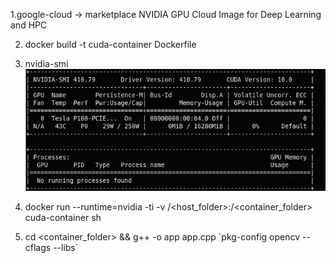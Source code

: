 1.google-cloud -> marketplace
NVIDIA GPU Cloud Image for Deep Learning and HPC

2. docker build -t cuda-container Dockerfile

3. nvidia-smi
![alt text](https://github.com/luddite478/cpp-cuda-opencv-ffmpeg-tests/blob/master/nvidia-smi.png)

3. docker run --runtime=nvidia -ti -v /<host_folder>:/<container_folder> cuda-container sh

4. cd <container_folder> && g++ -o app app.cpp \`pkg-config opencv --cflags --libs\`
